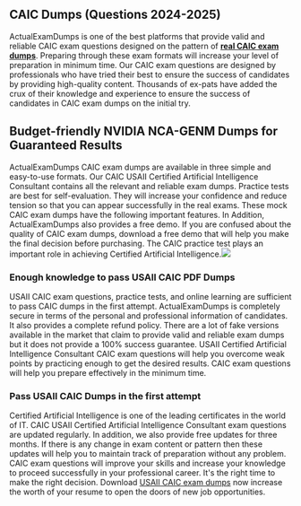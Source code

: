 ## **CAIC Dumps (Questions 2024-2025)**

ActualExamDumps is one of the best platforms that provide valid and reliable CAIC exam questions designed on the pattern of **[real CAIC exam dumps](https://actualexamdumps.com/caic.html)**. Preparing through these exam formats will increase your level of preparation in minimum time. Our CAIC exam questions are designed by professionals who have tried their best to ensure the success of candidates by providing high-quality content. Thousands of ex-pats have added the crux of their knowledge and experience to ensure the success of candidates in CAIC exam dumps on the initial try.  

## **Budget-friendly NVIDIA NCA-GENM Dumps for Guaranteed Results**

  
ActualExamDumps CAIC exam dumps are available in three simple and easy-to-use formats. Our CAIC USAII Certified Artificial Intelligence Consultant contains all the relevant and reliable exam dumps. Practice tests are best for self-evaluation. They will increase your confidence and reduce tension so that you can appear successfully in the real exams. These mock CAIC exam dumps have the following important features. In Addition, ActualExamDumps also provides a free demo. If you are confused about the quality of CAIC exam dumps, download a free demo that will help you make the final decision before purchasing. The CAIC practice test plays an important role in achieving Certified Artificial Intelligence.[![](https://actualexamdumps.com/wp-content/uploads/2024/11/ActualExamDumps.png)](https://actualexamdumps.com/caic.html)  

### **Enough knowledge to pass USAII CAIC PDF Dumps**

  
USAII CAIC exam questions, practice tests, and online learning are sufficient to pass CAIC dumps in the first attempt. ActualExamDumps is completely secure in terms of the personal and professional information of candidates. It also provides a complete refund policy. There are a lot of fake versions available in the market that claim to provide valid and reliable exam dumps but it does not provide a 100% success guarantee. USAII Certified Artificial Intelligence Consultant CAIC exam questions will help you overcome weak points by practicing enough to get the desired results. CAIC exam questions will help you prepare effectively in the minimum time.  

### **Pass USAII CAIC Dumps in the first attempt**

  
Certified Artificial Intelligence is one of the leading certificates in the world of IT. CAIC USAII Certified Artificial Intelligence Consultant exam questions are updated regularly. In addition, we also provide free updates for three months. If there is any change in exam content or pattern then these updates will help you to maintain track of preparation without any problem. CAIC exam questions will improve your skills and increase your knowledge to proceed successfully in your professional career. It's the right time to make the right decision. Download [USAII CAIC exam dumps](https://actualexamdumps.com/) now increase the worth of your resume to open the doors of new job opportunities.
